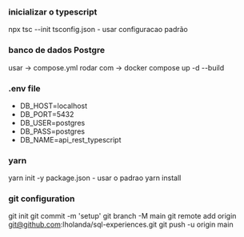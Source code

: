 ### inicializar o typescript
npx tsc --init
    tsconfig.json - usar configuracao padrão

### banco de dados Postgre
usar ->  compose.yml
rodar com -> docker compose up -d --build

### .env file
- DB_HOST=localhost
- DB_PORT=5432  
- DB_USER=postgres
- DB_PASS=postgres
- DB_NAME=api_rest_typescript

### yarn 

yarn init -y
   package.json - usar o padrao 
yarn install

### git configuration
git init
git commit -m 'setup'
git branch -M main
git remote add origin git@github.com:lholanda/sql-experiences.git
git push -u origin main
